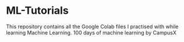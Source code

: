 # ML-Tutorials
This repository contains all the Google Colab files I practised with while learning Machine Learning.
100 days of machine learning by CampusX
